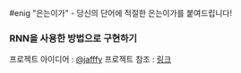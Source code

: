 #enig
"은는이가" - 당신의 단어에 적절한 은는이가를 붙여드립니다!

### RNN을 사용한 방법으로 구현하기

프로젝트 아이디어 : [@jafffy](https://github.com/jafffy/enig)
프로젝트 참조 : [링크](https://github.com/sherjilozair/char-rnn-tensorflow)
